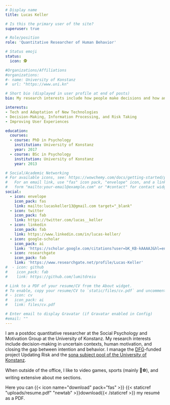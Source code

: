 ```yaml
---
# Display name
title: Lucas Keller

# Is this the primary user of the site?
superuser: true

# Role/position
role: 'Quantitative Researcher of Human Behavior'

# Status emoji
status:
  icon: 🕵

#Organizations/Affiliations
#organizations:
#- name: University of Konstanz
#  url: "https://www.uni.kn"

# Short bio (displayed in user profile at end of posts)
bio: My research interests include how people make decisions and how and why they act.

interests:
- Tech and Adaptation of New Technologies
- Decision-Making, Information Processing, and Risk Taking
- Improving User Experiences

education:
  courses:
  - course: PhD in Psychology
    institution: University of Konstanz
    year: 2017
  - course: BSc in Psychology
    institution: University of Konstanz
    year: 2013

# Social/Academic Networking
# For available icons, see: https://wowchemy.com/docs/getting-started/page-builder/#icons
#   For an email link, use "fas" icon pack, "envelope" icon, and a link in the
#   form "mailto:your-email@example.com" or "#contact" for contact widget.
social:
  - icon: envelope
    icon_pack: fas
    link: mailto:lucaskeller13@gmail.com target="_blank"
  - icon: twitter
    icon_pack: fab
    link: https://twitter.com/lucas__keller
  - icon: linkedin
    icon_pack: fab
    link: https://www.linkedin.com/in/lucas-keller/
  - icon: google-scholar
    icon_pack: ai
    link: 'https://scholar.google.com/citations?user=bK_KB-kAAAAJ&hl=en'
  - icon: researchgate
    icon_pack: fab
    link: 'https://www.researchgate.net/profile/Lucas-Keller'
#  - icon: github
#    icon_pack: fab
#    link: https://github.com/lumitdreiu

# Link to a PDF of your resume/CV from the About widget.
# To enable, copy your resume/CV to `static/files/cv.pdf` and uncomment the lines below.
# - icon: cv
#   icon_pack: ai
#   link: files/cv.pdf

# Enter email to display Gravatar (if Gravatar enabled in Config)
#email: ""
---
```


I am a postdoc quantitative researcher at the Social Psychology and Motivation Group at the University of Konstanz. My research interests include decision-making in uncertain contexts, human motivation, and closing the gap between intention and behavior. I manage the [DFG](https://www.dfg.de/en/index.jsp)-funded project Updating Risk and the [sona subject pool of the University of Konstanz](https://uni-konstanz.sona-systems.com/default.aspx?p_language=EN).

When outside of the office, I like to video games, sports (mainly 🏈⚽), and writing extensive about me sections.

Here you can {{< icon name="download" pack="fas" >}} {{< staticref "uploads/resume.pdf" "newtab" >}}download{{< /staticref >}} my resumé as a PDF.
